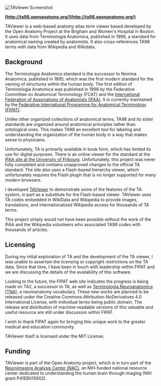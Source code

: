![TAViewer Screenshot](https://raw.githubusercontent.com/mhalle/taviewer/master/screenshot/taviewer1.png)

**[http://ta98.openanatomy.org/](http://ta98.openanatomy.org/)**

TAViewer is a web-based anatomy atlas term viewer based developed by the Open Anatomy Project at the Brigham and Women's Hospital in Boston.  It uses data from Terminologia Anatomica, published in 1998, a standard for anatomical naming created by anatomists. It also cross-references TA98 terms with data from Wikipedia and Wikidata.

## Background

The Terminologia Anatomica standard is the successor to  Nomina Anatomica, published in 1895, which was the first modern standard for the naming of structures within the human body.  The first edition of Terminologia Anatomica was published in 1998 by the Federative Committee on Anatomical Terminology (FCAT) and the 
[International Federation of Associations of Anatomists (IFAA)](http://www.ifaa.net/). It is currently maintained by the [Federative International Programme for Anatomical Terminology (FIPAT)](http:/http://fipat.library.dal.ca/).

Unlike other organized collections of anatomical terms, TA98 and its sister standards are organized around anatomical principles rather than ontological ones.  This makes TA98 an excellent tool for labeling and understanding the organization of the human body in a way that makes sense to physicians.

Unfortunately, TA is primarily available in book form, which has limited its use for digital purposes.  There is an online viewer for the standard at the [IFAA site at the University of Fribourg](https://www.unifr.ch/ifaa/). Unfortunately, this project was never fully completed and contains unapproved changes to the official TA standard.  The site also uses a Flash-based hierarchy viewer, which unfortunately requires the Flash plugin that is no longer supported for many modern browsers.

I developed [TAViewer](https://github.com/mhalle/ta98viewer) to demonstrate some of the features of the TA system, in part as a substitute for the Flash-based viewer.  TAViewer uses TA codes embedded in WikiData and Wikipedia to provide images, translations, and internationalized Wikipedia access for thousands of TA terms.  

This project simply would not have been possible without the work of the IFAA and the Wikipedia volunteers who associated TA98 codes with thousands of articles.

## Licensing

During my initial exploration of TA and the development of the TA viewer, I was unable to assertain the licensing or copyright restrictions on the TA data. Since that time, I have been in touch with leadership within FIPAT and we are discussing the details of the availability of this software. 

Looking to the future, the FIPAT web site indicates the progress is being made on TA2, a successor to TA, as well as [Terminologia Neuroanatomica (TNA)](http://fipat.library.dal.ca/tna/), a neuroanatomy vocabulary. These new works are planned to be released under the Creative Commons Attribution-NoDerivatives 4.0 International License, with individual terms being public domain.  The release and distribution of machine-readable versions of this valuable and useful resource are still under discussion within FIPAT. 

I wish to thank FIPAT again for bringing this unique work to the greater medical and education community.

TAViewer itself is licensed under the MIT License.

## Funding

TAViewer is part of the Open Anatomy project, which is in turn part of the [Neuroimaging Analysis Center (NAC)](http://nac.spl.harvard.edu/), an NIH-funded national resource center dedicated to understanding the human brain through imaging (NIH grant P41EB015902).

